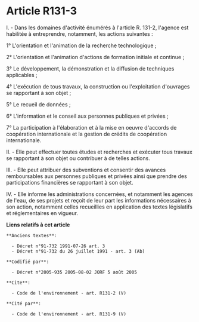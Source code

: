 # Article R131-3

I. - Dans les domaines d'activité énumérés à l'article R. 131-2, l'agence est habilitée à entreprendre, notamment, les
actions suivantes :

1° L'orientation et l'animation de la recherche technologique ;

2° L'orientation et l'animation d'actions de formation initiale et continue ;

3° Le développement, la démonstration et la diffusion de techniques applicables ;

4° L'exécution de tous travaux, la construction ou l'exploitation d'ouvrages se rapportant à son objet ;

5° Le recueil de données ;

6° L'information et le conseil aux personnes publiques et privées ;

7° La participation à l'élaboration et à la mise en oeuvre d'accords de coopération internationale et la gestion de crédits
de coopération internationale.

II. - Elle peut effectuer toutes études et recherches et exécuter tous travaux se rapportant à son objet ou contribuer à de
telles actions.

III. - Elle peut attribuer des subventions et consentir des avances remboursables aux personnes publiques et privées ainsi
que prendre des participations financières se rapportant à son objet.

IV. - Elle informe les administrations concernées, et notamment les agences de l'eau, de ses projets et reçoit de leur part
les informations nécessaires à son action, notamment celles recueillies en application des textes législatifs et
réglementaires en vigueur.

**Liens relatifs à cet article**

	**Anciens textes**:

	  - Décret n°91-732 1991-07-26 art. 3
	  - Décret n°91-732 du 26 juillet 1991 - art. 3 (Ab)

	**Codifié par**:

	  - Décret n°2005-935 2005-08-02 JORF 5 août 2005

	**Cite**:

	  - Code de l'environnement - art. R131-2 (V)

	**Cité par**:

	  - Code de l'environnement - art. R131-9 (V)
